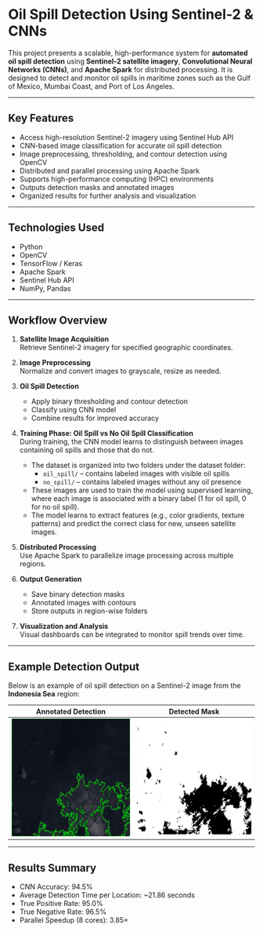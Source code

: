 # Oil Spill Detection Using Sentinel-2 & CNNs

This project presents a scalable, high-performance system for **automated oil spill detection** using **Sentinel-2 satellite imagery**, **Convolutional Neural Networks (CNNs)**, and **Apache Spark** for distributed processing. It is designed to detect and monitor oil spills in maritime zones such as the Gulf of Mexico, Mumbai Coast, and Port of Los Angeles.

---

## Key Features

- Access high-resolution Sentinel-2 imagery using Sentinel Hub API  
- CNN-based image classification for accurate oil spill detection  
- Image preprocessing, thresholding, and contour detection using OpenCV  
- Distributed and parallel processing using Apache Spark  
- Supports high-performance computing (HPC) environments  
- Outputs detection masks and annotated images  
- Organized results for further analysis and visualization  

---

## Technologies Used

- Python  
- OpenCV  
- TensorFlow / Keras  
- Apache Spark  
- Sentinel Hub API  
- NumPy, Pandas  

---

## Workflow Overview

1. **Satellite Image Acquisition**  
   Retrieve Sentinel-2 imagery for specified geographic coordinates.

2. **Image Preprocessing**  
   Normalize and convert images to grayscale, resize as needed.

3. **Oil Spill Detection**  
   - Apply binary thresholding and contour detection  
   - Classify using CNN model  
   - Combine results for improved accuracy  

4. **Training Phase: Oil Spill vs No Oil Spill Classification**  
   During training, the CNN model learns to distinguish between images containing oil spills and those that do not.  
   - The dataset is organized into two folders under the dataset folder:
     - `oil_spill/` – contains labeled images with visible oil spills  
     - `no_spill/` – contains labeled images without any oil presence  
   - These images are used to train the model using supervised learning, where each image is associated with a binary label (1 for oil spill, 0 for no oil spill).  
   - The model learns to extract features (e.g., color gradients, texture patterns) and predict the correct class for new, unseen satellite images.

5. **Distributed Processing**  
   Use Apache Spark to parallelize image processing across multiple regions.

6. **Output Generation**  
   - Save binary detection masks  
   - Annotated images with contours  
   - Store outputs in region-wise folders  

7. **Visualization and Analysis**  
   Visual dashboards can be integrated to monitor spill trends over time.

---

## Example Detection Output

Below is an example of oil spill detection on a Sentinel-2 image from the **Indonesia Sea** region:

| Annotated Detection | Detected Mask |
|----------------|----------------|
| ![Detection](results/Indonesia_Sea/detection.png) | ![Mask](results/Indonesia_Sea/mask.png) |

---

## Results Summary

- CNN Accuracy: 94.5%  
- Average Detection Time per Location: ~21.86 seconds  
- True Positive Rate: 95.0%  
- True Negative Rate: 96.5%  
- Parallel Speedup (8 cores): 3.85×




